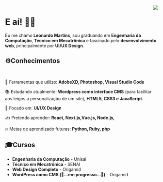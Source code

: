 <img src="as" align="right">
<h1>E aí! 👋😎 </h1>

<p>Eu me chamo <b>Leonardo Martins</b>, sou graduando em <b>Engenharia da Computação</b>, <b>Técnico em Mecatrônica</b> e fascinado pelo <b>desenvolvimento web</b>, principalmente por <b>UI/UX Design</b>.</p>

<h2>⚙️Conhecimentos</h2>
<p align="left">
  <code><img src="https://img.shields.io/badge/HTML5-E34F26?style=for-the-badge&logo=html5&logoColor=white" alt=""></code>
  <code><img src="https://img.shields.io/badge/CSS3-1572B6?style=for-the-badge&logo=css3&logoColor=whit" alt=""></code>
  <code><img src="https://img.shields.io/badge/JavaScript-F7DF1E?style=for-the-badge&logo=javascript&logoColor=black" alt=""></code>
  <code><img src="https://img.shields.io/badge/PHP-777BB4?style=for-the-badge&logo=php&logoColor=white" alt=""></code>
  <code><img src="https://img.shields.io/badge/WordPress-07445D?style=for-the-badge&logoColor=white" alt=""></code>
</p>


<p>🧰 Ferramentas que utilizo: <b>AdobeXD, Photoshop, Visual Studio Code</b> </p>
<p>📚 Estudando atualmente: <b>Wordpress como interface CMS</b> (para facilitar aos leigos a personalização de um site), <b>HTML5, CSS3 e JavaScript. </b></p>
<p>🎯 Focado em: <b>UI/UX Design</b></p>
<p>✍ Pretendo aprender: <b>React, Next.js,Vue.js, Node.js,</b></p>
<p>🔥 Metas de aprendizado futuras: <b>Python, Ruby, php</b>󠁣󠁯</p>

<h2>🎓Cursos</h2>
<ul>
  <li><b>Engenharia da Computação</b> - Unisal</li>
  <li><b>Técnico em Mecatrônica</b> - SENAI</li>
  <li><b>Web Design Completo</b> - Origamid</li>
  <li><b>WordPress como CMS (🚧...em progresso...🚧)</b> - Origamid</li>
</ul>
